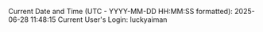Current Date and Time (UTC - YYYY-MM-DD HH:MM:SS formatted): 2025-06-28 11:48:15
Current User's Login: luckyaiman
